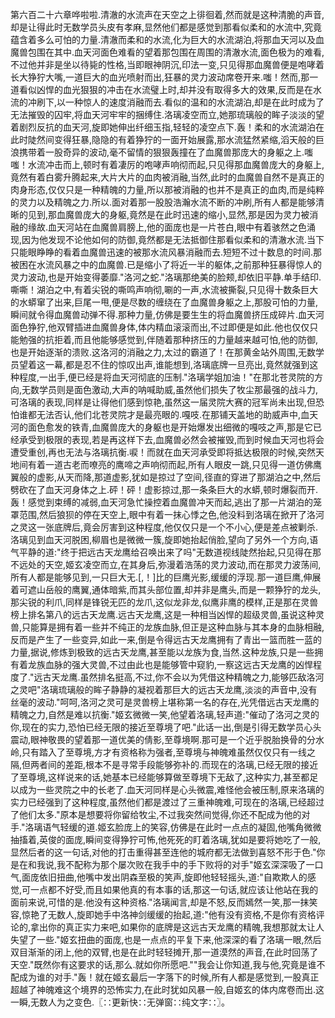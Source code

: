 第六百二十六章哗啦啦.清澈的水流声在天空之上徘徊着,然而就是这种清脆的声音,却是让得此时无数学员头皮有孝麻,显然他们都是感觉到那看似柔和的水流中,究竟蕴含着多么可怕的力量.清澈而柔和的水流,化为巨大的水流湖泊,将那血天河以及血魔兽包围在其中.血天河面色难看的望着那包围在周围的清澈水流,面色极为的难看,不过他并非是坐以待毙的性格,当即眼神阴沉,印法一变,只见得那血魔兽便是咆哮着长大狰狞大嘴,一道巨大的血光喷射而出,狂暴的灵力波动席卷开来.嗤！然而,那一道看似凶悍的血光狠狠的冲击在水流璧上时,却并没有取得多大的效果,反而是在水流的冲刷下,以一种惊人的速度消融而去.看似的温和的水流湖泊,却是在此时成为了无法摧毁的囚牢,将血天河牢牢的捆缚住.洛璃凌空而立,她那琉璃般的眸子淡淡的望着剧烈反抗的血天河,旋即她伸出纤细玉指,轻轻的凌空点下.轰！柔和的水流湖泊在此时陡然间变得狂暴,隐隐的有着狰狞的一面开始展露,那水流猛然紧缩,滔天般的巨浪携带着一股奇异的波动,毫不留情的狠狠轰撞在了血魔兽那庞大的身躯之上.嗤嗤！水流冲击而上,顿时有着凄厉的咆哮声响彻而起,只见得那血魔兽庞大的身躯上,竟然有着白雾升腾起来,大片大片的血肉被消融,当然,此时的血魔兽自然不是真正的肉身形态,仅仅只是一种精魄的力量,所以那被消融的也并不是真正的血肉,而是纯粹的灵力以及精魄之力.所以.面对着那一股股浩瀚水流不断的冲刷,所有人都是能够清晰的见到,那血魔兽庞大的身躯,竟然是在此时迅速的缩小,显然,那是因为灵力被消融的缘故.血天河站在血魔兽肩膀上,他的面庞也是一片苍白,眼中有着骇然之色涌现,因为他发现不论他如何的防御,竟然都是无法抵御住那看似柔和的清澈水流.当下只能眼睁睁的看着血魔兽迅速的被那水流风暴消融而去.短短不过十数息的时间.那被困在水流风暴之中的血魔兽.已是缩小了将近一半的躯体,之前那种狂暴得惊人的灵力波动,也是开始变得萎靡."洛河之蛇."洛璃那绝美的脸颊,却依旧平静.单手结印.嘶嘶！湖泊之中,有着尖锐的嘶鸣声响彻,唰的一声,水流被撕裂,只见得十数条巨大的水蟒窜了出来,巨尾一甩,便是尽数的缠绕在了血魔兽身躯之上,那股可怕的力量,瞬间就令得血魔兽动弹不得.那种力量,仿佛是要生生的将血魔兽挤压成碎片.血天河面色狰狞,他双臂插进血魔兽身体,体内精血滚滚而出,不过即便是如此.他也仅仅只能勉强的抗拒着,而且他能够感觉到,伴随着那种挤压的力量越来越可怕,他的防御,也是开始逐渐的溃败.这洛河的消融之力,太过的霸道了！在那黄金站外周围,无数学员望着这一幕,都是忍不住的惊叹出声,谁能想到,洛璃底牌一旦亮出,竟然就强到这种程度,一出手,便已经是将血天河彻底的压制."洛璃学姐加油！"在那北苍灵院的方向,无数学员则是面色激动,大声的呐喊助威,虽然他们损失了牧尘那最强的战斗力,可洛璃的表现,同样是让得他们感到惊艳,虽然这一届灵院大赛的冠军尚未出现,但恐怕谁都无法否认,他们北苍灵院才是最亮眼的.嘎吱.在那铺天盖地的助威声中,血天河的面色愈发的铁青,血魔兽庞大的身躯也是开始爆发出细微的嘎吱之声,那是它已经承受到极限的表现,若是再这样下去,血魔兽必然会被摧毁,而到时候血天河也将会遭受重创,再也无法与洛璃抗衡.唳！而就在血天河承受即将抵达极限的时候,突然天地间有着一道古老而嘹亮的鹰啼之声响彻而起,所有人眼皮一跳,只见得一道仿佛鹰翼般的虚影,从天而降,那道虚影,犹如是掠过了空间,径直的穿进了那湖泊之中,然后劈砍在了血天河身体之上.砰！砰！虚影掠过,那一条条巨大的水蟒,顿时爆裂而开.轰！感觉到束缚的减弱,血天河急忙操控着血魔兽冲天而起,逃出了那一片湖泊的笼罩范围,然后狼狈的停在天空上,眼中有着一抹心悸之色,他没料到洛璃在掀开了洛河之灵这一张底牌后,竟会厉害到这种程度,他仅仅只是一个不小心,便是差点被剿杀.洛璃见到血天河脱困,柳眉也是微微一簇,旋即她抬起俏脸,望向了另外一个方向,语气平静的道:"终于把远古天龙鹰给召唤出来了吗"无数道视线陡然抬起,只见得在那不远处的天空,姬玄凌空而立,在其身后,弥漫着浩荡的灵力波动,而在那灵力波荡间,所有人都是能够见到,一只巨大无.[,！]比的巨鹰光影,缓缓的浮现.那一道巨鹰,伸展着可遮山岳般的鹰翼,通体暗紫,而其头部位置,却并非是鹰头,而是一颗狰狞的龙头,那尖锐的利爪,同样是锋锐无匹的龙爪,这似龙非龙,似鹰非鹰的模样,正是那在灵兽榜上排名第八的远古天龙鹰.远古天龙鹰,这是一种相当凶悍的超级灵兽,虽说这种灵兽,只能算是拥有着一些并不纯正的龙族血脉,但正是这种血脉与其本身的血脉相融,反而是产生了一些变异,如此一来,倒是令得远古天龙鹰拥有了青出一篮而胜一蓝的力量,据说,修炼到极致的远古天龙鹰,甚至能以龙族为食,当然.这种龙族,只是一些拥有着龙族血脉的强大灵兽,不过由此也是能够管中窥豹,一察这远古天龙鹰的凶悍程度了."远古天龙鹰.虽然排名挺高,不过,你不会以为凭借这种精魄之力,能够匹敌洛河之灵吧"洛璃琉璃般的眸子静静的凝视着那巨大的远古天龙鹰,淡淡的声音中,没有丝毫的波动."呵呵,洛河之灵可是灵兽榜上堪称第一名的存在,光凭借远古天龙鹰的精魄之力,自然是难以抗衡."姬玄微微一笑,他望着洛璃,轻声道:"催动了洛河之灵的你,现在的实力,恐怕已经无限的接近至尊境了吧."此话一出,倒是引得无数学员心头震动,眼神敬畏的望着那一道优美的倩影,至尊境啊.那可是一个近乎脱胎换骨的分水岭,只有踏入了至尊境,方才有资格称为强者,至尊境与神魄难虽然仅仅只有一线之隔,但两者间的差距,根本不是寻常手段能够弥补的.而现在的洛璃,已经无限的接近了至尊境,这样说来的话,她基本已经能够算做至尊境下无敌了,这种实力,甚至都足以成为一些灵院之中的长老了.血天河同样是心头微震,难怪他会被压制,原来洛璃的实力已经强到了这种程度,虽然他们都是渡过了三重神魄难,可现在的洛璃,已经超过了他们太多."原本是想要将你留给牧尘,不过我突然间觉得,你还不配成为他的对手."洛璃语气轻缓的道.姬玄脸庞上的笑容,仿佛是在此时一点点的凝固,他嘴角微微抽搐着,英俊的面庞,瞬间变得狰狞可怖,他死死的盯着洛璃,犹如是要将她吃了一般,显然后者的这一句话,对他的打击重得甚至连他的城府都无法做到喜怒不形于色."你是在和我说,我不配称为那个屡次败在我手中的手下败将的对手"姬玄深深吸了一口气,面庞依旧扭曲,他嘴中发出阴森至极的笑声,旋即他轻轻摇头,道:"自欺欺人的感觉,可一点都不好受,而且如果他真的有本事的话,那这一句话,就应该让他站在我的面前来说,可惜的是.他没有这种资格."洛璃闻言,却是不怒,反而嫣然一笑,那一抹笑容,惊艳了无数人,旋即她手中洛神剑缓缓的抬起,道:"他有没有资格,不是你有资格评论的,拿出你的真正实力来吧,如果你的底牌是这远古天龙鹰的精魄,我想那就太让人失望了一些."姬玄扭曲的面庞,也是一点点的平复下来,他深深的看了洛璃一眼,然后双目渐渐的闭上,他的双臂,也是在此时轻轻摊开,那一道漠然的声音,在此时回荡了天空."既然你有这要求的话,那么.就如你所愿吧.""我会让你知道,我与他,究竟是谁不配成为谁的对手."轰！就在姬玄最后一字落下的时候,所有人都是感觉到,一股真正超越了神魄难这个境界的恐怖实力,在此时犹如风暴一般,自姬玄的体内席卷而出.这一瞬,无数人为之变色.〖∷更新快∷无弹窗∷纯文字∷〗。
